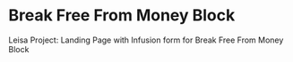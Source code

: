# Break Free From Money Block
Leisa Project: Landing Page with Infusion form for Break Free From Money Block
